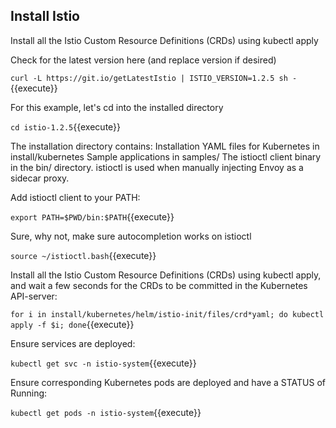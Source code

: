 ## Install Istio 

Install all the Istio Custom Resource Definitions (CRDs) using kubectl apply

Check for the latest version here (and replace version if desired)

`curl -L https://git.io/getLatestIstio | ISTIO_VERSION=1.2.5 sh -`{{execute}}

For this example, let's cd into the installed directory 

`cd istio-1.2.5`{{execute}}

The installation directory contains:
Installation YAML files for Kubernetes in install/kubernetes
Sample applications in samples/
The istioctl client binary in the bin/ directory. istioctl is used when manually injecting Envoy as a sidecar proxy.

Add istioctl client to your PATH:

`export PATH=$PWD/bin:$PATH`{{execute}}

Sure, why not, make sure autocompletion works on istioctl

`source ~/istioctl.bash`{{execute}}


Install all the Istio Custom Resource Definitions (CRDs) using kubectl apply, and wait a few seconds for the CRDs to be committed in the Kubernetes API-server:

`for i in install/kubernetes/helm/istio-init/files/crd*yaml; do kubectl apply -f $i; done`{{execute}}

Ensure services are deployed:

`kubectl get svc -n istio-system`{{execute}}

Ensure corresponding Kubernetes pods are deployed and have a STATUS of Running:

`kubectl get pods -n istio-system`{{execute}}
